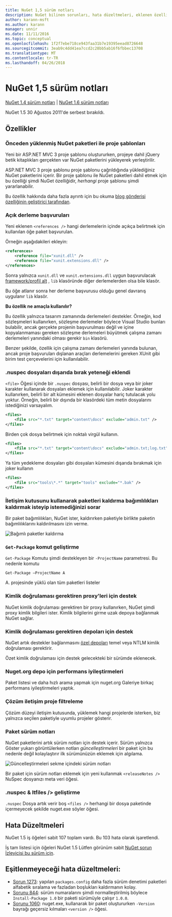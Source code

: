 ```yaml
---
title: NuGet 1,5 sürüm notları
description: NuGet bilinen sorunları, hata düzeltmeleri, eklenen özellikleri ve dcr dahil olmak üzere 1.5 için sürüm notları.
author: karann-msft
ms.author: karann
manager: unnir
ms.date: 11/11/2016
ms.topic: conceptual
ms.openlocfilehash: 1f2f7ebe718ce943faa31b7e19395eead8726648
ms.sourcegitcommit: 3eab9c4dd41ea7ccd2c28bb5ab16f6fbbec13708
ms.translationtype: MT
ms.contentlocale: tr-TR
ms.lasthandoff: 04/26/2018
---
```

# <a name="nuget-15-release-notes"></a>NuGet 1,5 sürüm notları

[NuGet 1.4 sürüm notları](../release-notes/nuget-1.4.md) | [NuGet 1.6 sürüm notları](../release-notes/nuget-1.6.md)

NuGet 1.5 30 Ağustos 2011'de serbest bırakıldı.

## <a name="features"></a>Özellikler

### <a name="project-templates-with-preinstalled-nuget-packages"></a>Önceden yüklenmiş NuGet paketleri ile proje şablonları
Yeni bir ASP.NET MVC 3 proje şablonu oluştururken, projeye dahil jQuery betik kitaplıkları gerçekten var NuGet paketlerini yükleyerek yerleştirilir.

ASP.NET MVC 3 proje şablonu proje şablonu çağrıldığında yüklediğiniz NuGet paketlerini içerir. Bir proje şablonu ile NuGet paketleri dahil etmek için bu özelliği şimdi NuGet özelliğidir, _herhangi_ proje şablonu şimdi yararlanabilir.

Bu özellik hakkında daha fazla ayrıntı için bu okuma [blog gönderisi özelliğinin geliştirici tarafından](http://blogs.msdn.com/b/marcinon/archive/2011/07/08/project-templates-and-preinstalled-nuget-packages.aspx).

### <a name="explicit-assembly-references"></a>Açık derleme başvuruları

Yeni eklenen `<references />` hangi derlemelerin içinde açıkça belirtmek için kullanılan öğe paket başvurulan.

Örneğin aşağıdakileri ekleyin:

```xml
<references>
    <reference file="xunit.dll" />
    <reference file="xunit.extensions.dll" />
</references>
```

Sonra yalnızca `xunit.dll` ve `xunit.extensions.dll` uygun başvurulacak [framework/profil alt](../reference/nuspec.md#explicit-assembly-references) , `lib` klasöründe diğer derlemelerden olsa bile klasör.

Bu öğe atlanır sonra her derleme başvurusu olduğu genel davranış uygulanır `lib` klasör.

__Bu özellik ne amaçla kullanılır?__

Bu özellik yalnızca tasarım zamanında derlemeleri destekler. Örneğin, kod sözleşmeleri kullanırken, sözleşme derlemeler böylece Visual Studio bunları bulabilir, ancak gerçekte projenin başvurulması değil ve içine kopyalanmaması gereken sözleşme derlemeleri büyütmek çalışma zamanı derlemeleri yanındaki olması gerekir `bin` klasörü.

Benzer şekilde, özellik için çalışma zamanı derlemeleri yanında bulunan, ancak proje başvuruları dışlanan araçları derlemelerini gereken XUnit gibi birim test çerçevelerini için kullanılabilir.

### <a name="added-ability-to-exclude-files-in-the-nuspec"></a>.nuspec dosyaları dışarıda bırak yeteneği eklendi
`<file>` Öğesi içinde bir `.nuspec` dosyası, belirli bir dosya veya bir joker karakter kullanarak dosyaları eklemek için kullanılabilir. Joker karakter kullanırken, belirli bir alt kümesini eklenen dosyalar hariç tutulacak yolu yoktur. Örneğin, belirli bir dışında bir klasördeki tüm metin dosyalarını istediğinizi varsayalım.

```xml
<files>
    <file src="*.txt" target="content\docs" exclude="admin.txt" />
</files>
```

Birden çok dosya belirtmek için noktalı virgül kullanın.

```xml
<files>
    <file src="*.txt" target="content\docs" exclude="admin.txt;log.txt" />
</files>
```

Ya tüm yedekleme dosyaları gibi dosyaları kümesini dışarıda bırakmak için joker kullanın

```xml
<files>
    <file src="tools\*.*" target="tools" exclude="*.bak" />
</files>
```

### <a name="removing-packages-using-the-dialog-prompts-to-remove-dependencies"></a>İletişim kutusunu kullanarak paketleri kaldırma bağımlılıkları kaldırmak isteyip istemediğinizi sorar
Bir paket bağımlılıkları, NuGet ister, kaldırırken paketiyle birlikte paketin bağımlılıklarını kaldırılmasını izin verme.

![Bağımlı paketler kaldırma](./media/remove-dependent-packages.png)


### <a name="get-package-command-improvement"></a>`Get-Package` komut geliştirme
`Get-Package` Komutu şimdi destekleyen bir `-ProjectName` parametresi. Bu nedenle komutu

    Get-Package –ProjectName A

A. projesinde yüklü olan tüm paketleri listeler

### <a name="support-for-proxies-that-require-authentication"></a>Kimlik doğrulaması gerektiren proxy'leri için destek
NuGet kimlik doğrulaması gerektiren bir proxy kullanırken, NuGet şimdi proxy kimlik bilgileri ister. Kimlik bilgilerini girme uzak depoya bağlanmak NuGet sağlar.

### <a name="support-for-repositories-that-require-authentication"></a>Kimlik doğrulaması gerektiren depoları için destek
NuGet artık destekler bağlanmasını [özel depoları](../hosting-packages/local-feeds.md) temel veya NTLM kimlik doğrulaması gerektirir.

Özet kimlik doğrulaması için destek gelecekteki bir sürümde eklenecek.

### <a name="performance-improvements-to-the-nugetorg-repository"></a>Nuget.org depo için performans iyileştirmeleri
Paket listesi ve daha hızlı arama yapmak için nuget.org Galeriye birkaç performans iyileştirmeleri yaptık.

### <a name="solution-dialog-project-filtering"></a>Çözüm iletişim proje filtreleme
Çözüm düzeyi iletişim kutusunda, yüklemek hangi projelerde isterken, biz yalnızca seçilen paketiyle uyumlu projeler gösterir.

### <a name="package-release-notes"></a>Paket sürüm notları
NuGet paketlerini artık sürüm notları için destek içerir. Sürüm yalnızca Göster yukarı görüntülerken notları _güncelleştirmeleri_ bir paket için bu nedenle değil kolaylaştırır ilk sürümünüzün eklemek için algılama.

![Güncelleştirmeleri sekme içindeki sürüm notları](./media/manage-nuget-packages-release-notes.png)

Bir paket için sürüm notları eklemek için yeni kullanmak `<releaseNotes />` NuSpec dosyanızı meta veri öğesi.

### <a name="nuspec-ltfiles-gt-improvement"></a>.nuspec & ltfiles /&gt; geliştirme
`.nuspec` Dosya artık verir boş `<files />` herhangi bir dosya paketinde içermeyecek şekilde nuget.exe söyler öğesi.

## <a name="bug-fixes"></a>Hata Düzeltmeleri
NuGet 1.5 iş öğeleri sabit 107 toplam vardı. Bu 103 hata olarak işaretlendi.

İş tam listesi için öğeleri NuGet 1.5 Lütfen görünüm sabit [NuGet sorun İzleyicisi bu sürüm için](http://nuget.codeplex.com/workitem/list/advanced?keyword=&status=All&type=All&priority=All&release=NuGet%201.5&assignedTo=All&component=All&sortField=Summary&sortDirection=Descending&page=0).

## <a name="bug-fixes-worth-noting"></a>Eşitlenmeyeceği hata düzeltmeleri:

* [Sorun 1273](http://nuget.codeplex.com/workitem/1273): yapılan `packages.config` daha fazla sürüm denetimi paketleri alfabetik sıralama ve fazladan boşlukları kaldırmanın kolay.
* [Sorunu 844](http://nuget.codeplex.com/workitem/844): sürüm numaralarını şimdi normalleştirilmiş böylece `Install-Package 1.0` bir paketi sürümüyle çalışır `1.0.0`.
* [Sorunu 1060](http://nuget.codeplex.com/workitem/1060): nuget.exe, kullanarak bir paket oluştururken `-Version` bayrağı geçersiz kılmaları `<version />` öğesi.
